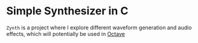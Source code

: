 # Simple Synthesizer in C

`Zynth` is a project where I explore different waveform generation and audio effects, which will potentially be used in [Octave](https://github.com/Burnham310/Octave)
